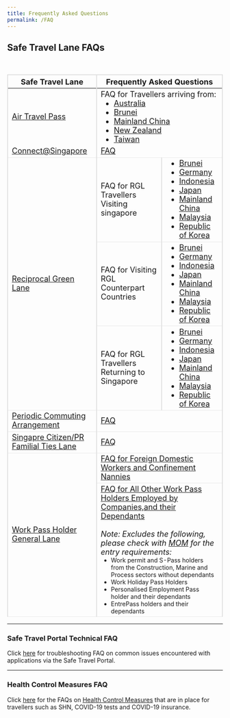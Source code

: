 ```yaml
---
title: Frequently Asked Questions
permalink: /FAQ
---
```


## Safe Travel Lane FAQs


<table>
  <thead>
    <tr>
      <th style="margin-top:0px; margin-bottom:0px; font-size:18px;border-left:2px solid #E0E0E0; border-top:2px solid #E0E0E0; border-right:2px solid #E0E0E0;">Safe Travel Lane</th>
       <th colspan="2" style="margin-top:0px; margin-bottom:0px; font-size:18px; border-top:2px solid #E0E0E0; border-right:2px solid #E0E0E0;">Frequently Asked Questions</th>
           </tr>
  </thead>
  <tbody>
    <tr>
      <td style="margin-top:0px; margin-bottom:0px; font-size:18px; border-right:2px solid #E0E0E0; border-left:2px solid #E0E0E0;"> <a href="/atp/overview">Air Travel Pass</a>
</td> 
      <td colspan="2" style="margin-top:0px; margin-bottom:0px; font-size:18px;border-right:2px solid #E0E0E0;"> FAQ for Travellers arriving from: <ol style="margin-top:0px; margin-bottom:0px; font-size:18px; list-style-type:disc">
        <li styl="margin-top:0px; margin-bottom:0px; font-size:18px;"><a href="/australia/atp/faq">Australia</a></li>
        <li styl="margin-top:0px; margin-bottom:0px; font-size:18px;"><a href="/brunei/atp/faq">Brunei</a></li>
        <li styl="margin-top:0px; margin-bottom:0px; font-size:18px;"><a href="/china/atp/faq">Mainland China</a></li>
        <li styl="margin-top:0px; margin-bottom:0px; font-size:18px;"><a href="/newzealand/atp/faq">New Zealand</a></li>
        <li styl="margin-top:0px; margin-bottom:0px; font-size:18px;"><a href="/taiwan/atp/faq">Taiwan</a></li>
        </ol>
        </td>
    </tr>
    <tr style="border-bottom:1.2px solid #E8E8E8">
      <td style="margin-top:0px; margin-bottom:0px; font-size:18px;border-right:2px solid #E0E0E0; border-left:2px solid #E0E0E0;"><a href="/connectsg/overview">Connect@Singapore </a></td>
      <td colspan="2" style="margin-top:0px; margin-bottom:0px; font-size:18px;border-right:2px solid #E0E0E0;"><a href="connectsg/faq">FAQ</a> 
      </td>
    </tr>  
    <tr style="border-bottom:1.2px solid #E8E8E8">
      <td rowspan="3" style="margin-top:0px; margin-bottom:0px; font-size:18px;border-right:2px solid #E0E0E0; border-left:2px solid #E0E0E0;"><a href="/rgl/overview">Reciprocal Green Lane</a></td>
      <td style="margin-top:0px; margin-bottom:0px; font-size:18px;border-right:2px solid #E0E0E0;">FAQ for RGL Travellers Visiting singapore</td>
        <td style="margin-top:0px; margin-bottom:0px; font-size:18px;border-right:2px solid #E0E0E0;"><ol style="margin-top:0px; margin-bottom:0px; font-size:18px; list-style-type:disc">
        <li styl="margin-top:0px; margin-bottom:0px; font-size:18px;"><a href="/rgl/faq">Brunei</a></li>
        <li styl="margin-top:0px; margin-bottom:0px; font-size:18px;"><a href="/rgl/faq">Germany</a></li>
        <li styl="margin-top:0px; margin-bottom:0px; font-size:18px;"><a href="/indonesia/rgl/faq">Indonesia</a></li>
        <li styl="margin-top:0px; margin-bottom:0px; font-size:18px;"><a href="/rgl/faq">Japan</a></li>
        <li styl="margin-top:0px; margin-bottom:0px; font-size:18px;"><a href="/rgl/faq">Mainland China</a></li>
          <li styl="margin-top:0px; margin-bottom:0px; font-size:18px;"><a href="/rgl/faq">Malaysia</a></li>
          <li styl="margin-top:0px; margin-bottom:0px; font-size:18px;"><a href="/rgl/faq">Republic of Korea</a></li>
        </ol>
      </td>
    </tr>
    <tr style="border-bottom:1.2px solid #E8E8E8">
      <td style="margin-top:0px; margin-bottom:0px; font-size:18px;border-right:2px solid #E0E0E0;">FAQ for Visiting RGL Counterpart Countries </td>
        <td style="margin-top:0px; margin-bottom:0px; font-size:18px;border-right:2px solid #E0E0E0;"><ol style="margin-top:0px; margin-bottom:0px; font-size:18px; list-style-type:disc">
        <li styl="margin-top:0px; margin-bottom:0px; font-size:18px;"><a href="/rgl/outbound/faq#faq-outbound-brunei">Brunei</a></li>
        <li styl="margin-top:0px; margin-bottom:0px; font-size:18px;"><a href="/rgl/outbound/faq#faq-outbound-germany">Germany</a></li>
        <li styl="margin-top:0px; margin-bottom:0px; font-size:18px;"><a href="/rgl/outbound/faq#faq-outbound-indonesia">Indonesia</a></li>
        <li styl="margin-top:0px; margin-bottom:0px; font-size:18px;"><a href="/rgl/outbound/faq#faq-outbound-japan">Japan</a></li>
        <li styl="margin-top:0px; margin-bottom:0px; font-size:18px;"><a href="/rgl/outbound/faq#faq-outbound-china">Mainland China</a></li>
          <li styl="margin-top:0px; margin-bottom:0px; font-size:18px;"><a href="/rgl/outbound/faq#faq-outbound-malaysia">Malaysia</a></li>
          <li styl="margin-top:0px; margin-bottom:0px; font-size:18px;"><a href="/rgl/outbound/faq#faq-outbound-rok">Republic of Korea</a></li>
        </ol>
      </td>
    </tr>
<tr style="border-bottom:1.2px solid #E8E8E8">
      <td style="margin-top:0px; margin-bottom:0px; font-size:18px;border-right:2px solid #E0E0E0;">FAQ for RGL Travellers Returning to Singapore </td>
        <td style="margin-top:0px; margin-bottom:0px; font-size:18px;border-right:2px solid #E0E0E0;"><ol style="margin-top:0px; margin-bottom:0px; font-size:18px; list-style-type:disc">
        <li styl="margin-top:0px; margin-bottom:0px; font-size:18px;"><a href="/rgl/returnees/faq#faq-return-brunei">Brunei</a></li>
        <li styl="margin-top:0px; margin-bottom:0px; font-size:18px;"><a href="/rgl/returnees/faq#faq-return-germany">Germany</a></li>
        <li styl="margin-top:0px; margin-bottom:0px; font-size:18px;"><a href="/rgl/returnees/faq#faq-return-indonesia">Indonesia</a></li>
        <li styl="margin-top:0px; margin-bottom:0px; font-size:18px;"><a href="/rgl/returnees/faq#faq-return-japan">Japan</a></li>
        <li styl="margin-top:0px; margin-bottom:0px; font-size:18px;"><a href="/rgl/returnees/faq#faq-return-china">Mainland China</a></li>
          <li styl="margin-top:0px; margin-bottom:0px; font-size:18px;"><a href="/rgl/returnees/faq#faq-return-malaysia">Malaysia</a></li>
          <li styl="margin-top:0px; margin-bottom:0px; font-size:18px;"><a href="/rgl/returnees/faq#faq-return-rok">Republic of Korea</a></li>
        </ol>
      </td>
    </tr>
<tr style="border-bottom:1.2px solid #E8E8E8">
      <td style="margin-top:0px; margin-bottom:0px; font-size:18px;border-right:2px solid #E0E0E0; border-left:2px solid #E0E0E0;"><a href="/pca/overview">Periodic Commuting Arrangement </a></td>
      <td colspan="2" style="margin-top:0px; margin-bottom:0px; font-size:18px;border-right:2px solid #E0E0E0;"><a href="/malaysia/pca/faq">FAQ</a> 
      </td>
    </tr>  
<tr style="border-bottom:1.2px solid #E8E8E8">
      <td style="margin-top:0px; margin-bottom:0px; font-size:18px;border-right:2px solid #E0E0E0; border-left:2px solid #E0E0E0;"><a href="/scpr-familial-ties-lane/requirements-and-process">Singapre Citizen/PR Familial Ties Lane</a></td>
      <td colspan="2" style="margin-top:0px; margin-bottom:0px; font-size:18px;border-right:2px solid #E0E0E0;"><a href="/scpr-familial-ties-lane/faq">FAQ</a> 
      </td>
    </tr>
    <tr style="border-bottom:1.2px solid #E8E8E8">
      <td rowspan="2" style="margin-top:0px; margin-bottom:0px; font-size:18px;border-right:2px solid #E0E0E0; border-left:2px solid #E0E0E0;"><a href="/wphl/overview">Work Pass Holder General Lane</a></td>
      <td colspan="2" style="margin-top:0px; margin-bottom:0px; font-size:18px;border-right:2px solid #E0E0E0;"><a href="/wphl/fdwcn-faq">FAQ for Foreign Domestic Workers and Confinement Nannies</a>
       </td>
    </tr>
<tr style="border-bottom:1.2px solid #E8E8E8">
        <td colspan="2" style="margin-top:0px; margin-bottom:0px; font-size:18px;border-right:2px solid #E0E0E0;"><a href="/wphl/owph-faq">FAQ for All Other Work Pass Holders Employed by Companies,and their Dependants </a><br/><br/><i>Note: Excludes the following, please check with <a href="https://www.mom.gov.sg/covid-19">MOM</a> for the entry requirements:</i>
          <ol style="margin-top:0px; margin-bottom:0px; font-size:14px; list-style-type:disc">
        <li style="margin-top:0px; margin-bottom:0px; font-size:14px;">Work permit and S-Pass holders from the Construction, Marine and Process sectors without dependants</li>
            <li style="margin-top:0px; margin-bottom:0px; font-size:14px;">Work Holiday Pass Holders</li>
            <li style="margin-top:0px; margin-bottom:0px; font-size:14px;">Personalised Employment Pass holder and their dependants</li>
            <li style="margin-top:0px; margin-bottom:0px; font-size:14px;">EntrePass holders and their dependants</li>
        </ol>
      </td>
    </tr>  
  </tbody>
  </table>





-----------

### Safe Travel Portal Technical FAQ

Click [here](/FAQ/tech) for troubleshooting FAQ on common issues encountered with applications via the Safe Travel Portal.

------------

### Health Control Measures FAQ

Click [here](https://safetravel.ica.gov.sg/health/faq) for the FAQs on [Health Control Measures](/health) that are in place for travellers such as SHN, COVID-19 tests and COVID-19 insurance.
